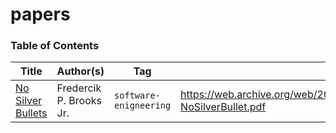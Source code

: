 # papers
### Table of Contents

|Title|Author(s)|Tag|Source Link|
|-----|---------|---|-----------|
|[No Silver Bullets](https://github.com/ririyad/papers/blob/main/vault/software-engineering/Brooks-NoSilverBullet.pdf)|Fredercik P. Brooks Jr.|`software-enigneering`|https://web.archive.org/web/20160910002130/http://worrydream.com/refs/Brooks-NoSilverBullet.pdf|


